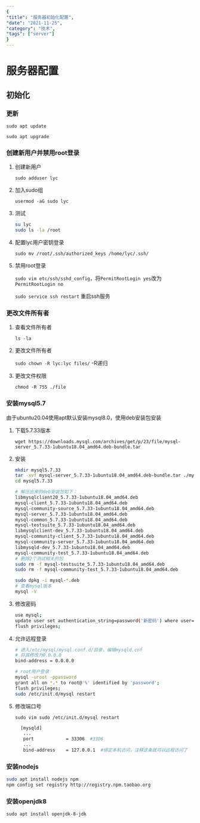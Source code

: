 ```yaml
---
{
"title": "服务器初始化配置",
"date": "2021-11-25",
"category": "技术",
"tags": ["server"]
}
---
```

# 服务器配置

## 初始化

### 更新

`sudo apt update`

`sudo apt upgrade`

### 创建新用户并禁用root登录

1. 创建新用户

   `sudo adduser lyc`

2. 加入sudo组

   `usermod -aG sudo lyc`

3. 测试

   ```bash
   su lyc
   sudo ls -la /root
   ```

4. 配置lyc用户密钥登录

   `sudo mv /root/.ssh/authorized_keys /home/lyc/.ssh/`

5. 禁用root登录

   `sudo vim etc/ssh/sshd_config`，将`PermitRootLogin yes`改为`PermitRootLogin no`

   `sudo service ssh restart` 重启ssh服务

### 更改文件所有者

1. 查看文件所有者

   `ls -la`

2. 更改文件所有者

   `sudo chown -R lyc:lyc files/` -R递归

3. 更改文件权限

   `chmod -R 755 ./file` 

### 安装mysql5.7

由于ubuntu20.04使用apt默认安装mysql8.0，使用deb安装包安装

1. 下载5.7.33版本

   `wget https://downloads.mysql.com/archives/get/p/23/file/mysql-server_5.7.33-1ubuntu18.04_amd64.deb-bundle.tar`

2. 安装

   ```bash
   mkdir mysql5.7.33
   tar -xvf mysql-server_5.7.33-1ubuntu18.04_amd64.deb-bundle.tar ./mysql5.7.33
   cd mysql5.7.33
   ```

   ```bash
   # 解压出来的deb安装包如下：
   libmysqlclient20_5.7.33-1ubuntu18.04_amd64.deb
   mysql-client_5.7.33-1ubuntu18.04_amd64.deb
   mysql-community-source_5.7.33-1ubuntu18.04_amd64.deb
   mysql-server_5.7.33-1ubuntu18.04_amd64.deb
   mysql-common_5.7.33-1ubuntu18.04_amd64.deb
   mysql-testsuite_5.7.33-1ubuntu18.04_amd64.deb
   libmysqlclient-dev_5.7.33-1ubuntu18.04_amd64.deb
   mysql-community-client_5.7.33-1ubuntu18.04_amd64.deb
   mysql-community-server_5.7.33-1ubuntu18.04_amd64.deb
   libmysqld-dev_5.7.33-1ubuntu18.04_amd64.deb
   mysql-community-test_5.7.33-1ubuntu18.04_amd64.deb
   # 删除2个测试相关的包
   sudo rm -f mysql-testsuite_5.7.33-1ubuntu18.04_amd64.deb
   sudo rm -f mysql-community-test_5.7.33-1ubuntu18.04_amd64.deb
   ```

   ```bash
   sudo dpkg -i mysql-*.deb
   # 查看mysql版本
   mysql -V
   ```

3. 修改密码

   ```bash
   use mysql;
   update user set authentication_string=password('新密码') where user='root' and Host='localhost';
   flush privileges;
   ```

4. 允许远程登录

   ```bash
   # 进入/etc/mysql/mysql.conf.d/目录，编辑mysqld.cnf
   # 将其修改为0.0.0.0
   bind-address = 0.0.0.0
   
   # root用户登录
   mysql -uroot -ppassword
   grant all on *.* to root@'%' identified by 'password';
   flush privileges;
   sudo /etc/init.d/mysql restart
   ```

5. 修改端口号

   `sudo vim sudo /etc/init.d/mysql restart`

   ```bash
     [mysqld]
      ...
      port            = 33306  #3306
      ...
      bind-address    = 127.0.0.1  #绑定本机访问，注释这条就可以远程访问了
   ```

### 安装nodejs

```bash
sudo apt install nodejs npm
npm config set registry http://registry.npm.taobao.org
```

### 安装openjdk8

`sudo apt install openjdk-8-jdk`

